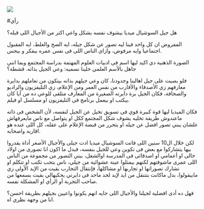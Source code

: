 ![](/public/de47435943aa455f9cec0809b6fb831adeb590c29b5109204341ab9e333b20ca.jpg)

#رأي

هل جيل السوشيال ميديا بيشوف نفسه بشكل واعي اكتر من الأجيال اللى قبله؟

المفروض ان كل واحد فينا ليه تصور عن شكل جيله، ايه الصح والغلط، ايه المقبول اجتماعيا وايه مرفوض، وازاي الناس اللى فى نفس عمره بيفكر و بيحس.

الصورة الذهنية دي اكيد ليها اسم فى ادبيات العلوم المهتمة بدراسة المجتمع وبما انني جاهل بالأسم العلمي خلينا نسميه: وعي الجيل بذاته. قشطة؟

فلو بصيت على جيل اهالينا وجدودنا، كان وعي جيلهم بذاته بيتكون من تعاملهم بدايرة معارفهم زي الأصدقاء والأقارب من نفس العمر ومن الإعلام، زي التليفزيون والراديو والصحافة، فكان الجيل برة دايرته الصغيرة من المعارف متلقى للوعي ده من أيا كان بيكتب  او بيعمل برنامج فى التليفزيون او مسلسل او فيلم. 

فكان الميديا ليها قوة كبيرة قوي فى تسويق تخيل عن الجيل لنفسه، لأن الشخص فى ذاته ماعندوش طريقة تخليه يشوف شكل المجتمع ككل او يتواصل مع ناس مايعرفهاش علشان يبني تصور افضل عن جيله او يتحرر من قبضة الإعلام على عقله، كل اللى عنده هو اقاربه واصحابه.

لكن خلال ال10 سنين اللى فاتت السوشيال ميديا ادت جيلى والأجيال الأصغر أداة يقدروا بيها يتشاركوا مع بعض فى تكوين وعي للجيل بنفسه، فبدل ما اكون انا تصورى من اولاد خالى او أعمامي او اصدقائى فى المدرسة اوالشغل، ببني التصور من مجموعة من الناس اللى عمرى ماشوفتهم لكنهم بيمثلوا عينة عشوائية من جيلي، ناس بتحب تكتب او تتكلم او تشارك تصوراتها او تجاربها او مشاكلها، فإنتقال التجارب بقيت من الإيد الأولى زي مابيقولوا، بدل ماكانت بتتنقل من ايد لإيد لحد ماحد فى دايرتي يحكيهالي بقيت بسمعها من صاحب التجربة أو الرأي او المشكلة نفسه.

فهل ده أدى افضلية لجيلنا والأجيال اللى جايه انهم يكونوا واعيين بجيلهم بطريقة احسن؟ انا من وجهة نظري اه.
